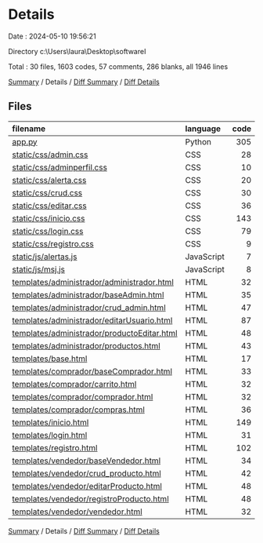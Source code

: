 # Details

Date : 2024-05-10 19:56:21

Directory c:\\Users\\laura\\Desktop\\softwareI

Total : 30 files,  1603 codes, 57 comments, 286 blanks, all 1946 lines

[Summary](results.md) / Details / [Diff Summary](diff.md) / [Diff Details](diff-details.md)

## Files
| filename | language | code | comment | blank | total |
| :--- | :--- | ---: | ---: | ---: | ---: |
| [app.py](/app.py) | Python | 305 | 35 | 63 | 403 |
| [static/css/admin.css](/static/css/admin.css) | CSS | 28 | 0 | 0 | 28 |
| [static/css/adminperfil.css](/static/css/adminperfil.css) | CSS | 10 | 0 | 2 | 12 |
| [static/css/alerta.css](/static/css/alerta.css) | CSS | 20 | 0 | 4 | 24 |
| [static/css/crud.css](/static/css/crud.css) | CSS | 30 | 2 | 8 | 40 |
| [static/css/editar.css](/static/css/editar.css) | CSS | 36 | 2 | 9 | 47 |
| [static/css/inicio.css](/static/css/inicio.css) | CSS | 143 | 6 | 24 | 173 |
| [static/css/login.css](/static/css/login.css) | CSS | 79 | 0 | 10 | 89 |
| [static/css/registro.css](/static/css/registro.css) | CSS | 9 | 0 | 2 | 11 |
| [static/js/alertas.js](/static/js/alertas.js) | JavaScript | 7 | 0 | 1 | 8 |
| [static/js/msj.js](/static/js/msj.js) | JavaScript | 8 | 0 | 2 | 10 |
| [templates/administrador/administrador.html](/templates/administrador/administrador.html) | HTML | 32 | 1 | 5 | 38 |
| [templates/administrador/baseAdmin.html](/templates/administrador/baseAdmin.html) | HTML | 35 | 0 | 7 | 42 |
| [templates/administrador/crud_admin.html](/templates/administrador/crud_admin.html) | HTML | 47 | 0 | 5 | 52 |
| [templates/administrador/editarUsuario.html](/templates/administrador/editarUsuario.html) | HTML | 87 | 4 | 14 | 105 |
| [templates/administrador/productoEditar.html](/templates/administrador/productoEditar.html) | HTML | 48 | 0 | 14 | 62 |
| [templates/administrador/productos.html](/templates/administrador/productos.html) | HTML | 43 | 0 | 4 | 47 |
| [templates/base.html](/templates/base.html) | HTML | 17 | 0 | 7 | 24 |
| [templates/comprador/baseComprador.html](/templates/comprador/baseComprador.html) | HTML | 33 | 0 | 8 | 41 |
| [templates/comprador/carrito.html](/templates/comprador/carrito.html) | HTML | 32 | 1 | 2 | 35 |
| [templates/comprador/comprador.html](/templates/comprador/comprador.html) | HTML | 32 | 1 | 4 | 37 |
| [templates/comprador/compras.html](/templates/comprador/compras.html) | HTML | 36 | 0 | 2 | 38 |
| [templates/inicio.html](/templates/inicio.html) | HTML | 149 | 0 | 22 | 171 |
| [templates/login.html](/templates/login.html) | HTML | 31 | 0 | 8 | 39 |
| [templates/registro.html](/templates/registro.html) | HTML | 102 | 4 | 17 | 123 |
| [templates/vendedor/baseVendedor.html](/templates/vendedor/baseVendedor.html) | HTML | 34 | 0 | 7 | 41 |
| [templates/vendedor/crud_producto.html](/templates/vendedor/crud_producto.html) | HTML | 42 | 0 | 4 | 46 |
| [templates/vendedor/editarProducto.html](/templates/vendedor/editarProducto.html) | HTML | 48 | 0 | 14 | 62 |
| [templates/vendedor/registroProducto.html](/templates/vendedor/registroProducto.html) | HTML | 48 | 0 | 12 | 60 |
| [templates/vendedor/vendedor.html](/templates/vendedor/vendedor.html) | HTML | 32 | 1 | 5 | 38 |

[Summary](results.md) / Details / [Diff Summary](diff.md) / [Diff Details](diff-details.md)